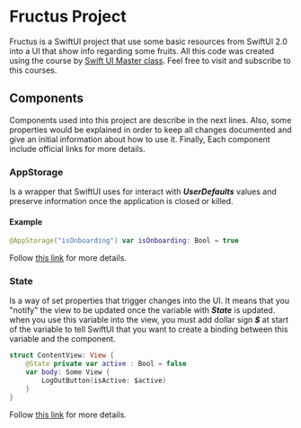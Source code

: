 # Fructus Project

Fructus is a SwiftUI project that use some basic resources from SwiftUI 2.0 into a UI that show info regarding some fruits. All this code was created using the course by [Swift UI Master class](https://swiftuimasterclass.com/). Feel free to visit and subscribe to this courses.

## Components

Components used into this project are describe in the next lines. Also, some properties would be explained in order to keep all changes documented and give an initial information about how to use it. Finally, Each component include official links for more details.

### AppStorage

Is a wrapper that SwiftUI uses for interact with ***UserDefaults*** values and preserve information once the application is closed or killed.

#### Example

```swift
@AppStorage("isOnboarding") var isOnboarding: Bool = true
```

Follow [this link](https://developer.apple.com/documentation/swiftui/appstorage) for more details.

### State

Is a way of set properties that trigger changes into the UI. It means that you "notify" the view to be updated once the variable with ***State*** is updated. when you use this variable into the view, you must add dollar sign ***$*** at start of the variable to tell SwiftUI that you want to create a binding between this variable and the component. 

```swift
struct ContentView: View {
    @State private var active : Bool = false
    var body: Some View {
        LogOutButton(isActive: $active)
    }
}
```
Follow [this link](https://developer.apple.com/documentation/swiftui/state) for more details.
